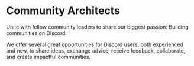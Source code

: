 
# Community Architects

Unite with fellow community leaders to share our biggest passion: Building communities on Discord.

We offer several great opportunities for Discord users, both experienced and new, to share ideas, exchange advice, receive feedback, collaborate, and create impactful communities.
